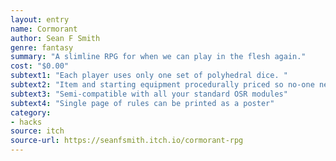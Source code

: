 ```yaml
---
layout: entry 
name: Cormorant
author: Sean F Smith
genre: fantasy
summary: "A slimline RPG for when we can play in the flesh again."
cost: "$0.00"
subtext1: "Each player uses only one set of polyhedral dice. "
subtext2: "Item and starting equipment procedurally priced so no-one needs hand across books"
subtext3: "Semi-compatible with all your standard OSR modules"
subtext4: "Single page of rules can be printed as a poster"
category:
- hacks
source: itch
source-url: https://seanfsmith.itch.io/cormorant-rpg
---
```

